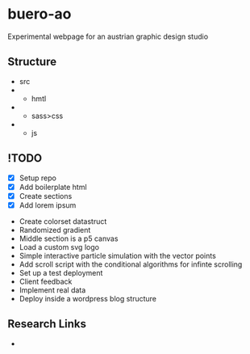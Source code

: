 # buero-ao
Experimental webpage for an austrian graphic design studio

## Structure
* src
* * hmtl
* * sass>css
* * js 

## !TODO
- [x] Setup repo
- [x] Add boilerplate html
- [x] Create sections
- [x] Add lorem ipsum
* Create colorset datastruct
* Randomized gradient
* Middle section is a p5 canvas
* Load a custom svg logo
* Simple interactive particle simulation with the vector points
* Add scroll script with the conditional algorithms for infinte scrolling
* Set up a test deployment 
* Client feedback
* Implement real data
* Deploy inside a wordpress blog structure


## Research Links
* 

